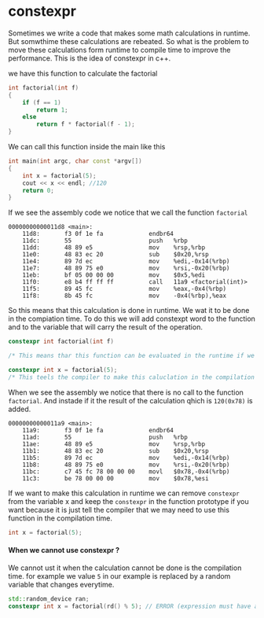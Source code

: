 # constexpr

Sometimes we write a code that makes some math calculations in runtime. But somwthime these calculations are rebeated. So what is the problem to move these calculations form runtime to compile time to improve the performance. This is the idea of constexpr in c++.

we have this function to calculate the factorial

```cpp
int factorial(int f)
{
    if (f == 1)
        return 1;
    else
        return f * factorial(f - 1);
}
```

We can call this function inside the main like this

```cpp
int main(int argc, char const *argv[])
{
    int x = factorial(5); 
    cout << x << endl; //120
    return 0;
}
```

If we see the assembly code we notice that we call the function ```factorial```

```assembly
00000000000011d8 <main>:
    11d8:       f3 0f 1e fa             endbr64 
    11dc:       55                      push   %rbp
    11dd:       48 89 e5                mov    %rsp,%rbp
    11e0:       48 83 ec 20             sub    $0x20,%rsp
    11e4:       89 7d ec                mov    %edi,-0x14(%rbp)
    11e7:       48 89 75 e0             mov    %rsi,-0x20(%rbp)
    11eb:       bf 05 00 00 00          mov    $0x5,%edi
    11f0:       e8 b4 ff ff ff          call   11a9 <factorial(int)>
    11f5:       89 45 fc                mov    %eax,-0x4(%rbp)
    11f8:       8b 45 fc                mov    -0x4(%rbp),%eax
```

So this means that this calculation is done in runtime. We wat it to be done in the compiation time. To do this we will add constexpt word to the function and to the variable that will carry the result of the operation.

```cpp
constexpr int factorial(int f)

/* This means thar this function can be evaluated in the runtime if we want */
```

```cpp
constexpr int x = factorial(5);
/* This teels the compiler to make this caluclation in the compilation time if possible ( and we will see when it is not possible) */
```

When we see the assembly we notice that there is no call to the function ```factorial```. And instade if it the result of the calculation qhich is ```120(0x78)``` is added.

```
00000000000011a9 <main>:
    11a9:       f3 0f 1e fa             endbr64 
    11ad:       55                      push   %rbp
    11ae:       48 89 e5                mov    %rsp,%rbp
    11b1:       48 83 ec 20             sub    $0x20,%rsp
    11b5:       89 7d ec                mov    %edi,-0x14(%rbp)
    11b8:       48 89 75 e0             mov    %rsi,-0x20(%rbp)
    11bc:       c7 45 fc 78 00 00 00    movl   $0x78,-0x4(%rbp)
    11c3:       be 78 00 00 00          mov    $0x78,%esi
```

If we want to make this calculation in runtime we can remove ```constexpr``` from the variable x and keep the ```constexpr``` in the function prototype if you want because it is just tell the compiler that we may need to use this function in the compilation time.

```cpp
int x = factorial(5);
```

#### When we cannot use constexpr ?

We cannot ust it when the calculation cannot be done is the compilation time. for example we value ```5``` in our example is replaced by a random variable that changes everytime.

```cpp
std::random_device ran;
constexpr int x = factorial(rd() % 5); // ERROR (expression must have a constant value)
```

